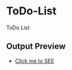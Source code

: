 # ToDo-List
ToDo List

## Output Preview
  - [Click me to SEE](https://hell3oy.github.io/ToDo-List/index.html)
